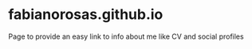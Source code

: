 fabianorosas.github.io
======================

Page to provide an easy link to info about me like CV and social profiles
